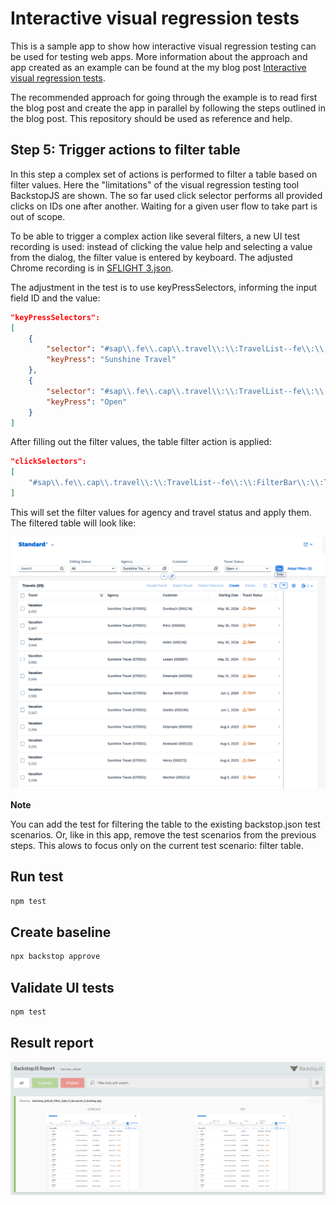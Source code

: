 # Interactive visual regression tests

This is a sample app to show how interactive visual regression testing can be used for testing web apps. More information about the approach and app created as an example can be found at the my blog post [Interactive visual regression tests]().

The recommended approach for going through the example is to read first the blog post and create the app in parallel by following the steps outlined in the blog post. This repository should be used as reference and help.

## Step 5: Trigger actions to filter table

In this step a complex set of actions is performed to filter a table based on filter values. Here the "limitations" of the visual regression testing tool BackstopJS are shown. The so far used click selector performs all provided clicks on IDs one after another. Waiting for a given user flow to take part is out of scope.

To be able to trigger a complex action like several filters, a new UI test recording is used: instead of clicking the value help and selecting a value from the dialog, the filter value is entered by keyboard. The adjusted Chrome recording is in [SFLIGHT 3.json](SFLIGHT%203.json).

The adjustment in the test is to use keyPressSelectors, informing the input field ID and the value:

```json
"keyPressSelectors": 
[
    {
        "selector": "#sap\\.fe\\.cap\\.travel\\:\\:TravelList--fe\\:\\:FilterBar\\:\\:Travel\\:\\:FilterField\\:\\:to_Agency_AgencyID-inner-inner",
        "keyPress": "Sunshine Travel"
    },
    {
        "selector": "#sap\\.fe\\.cap\\.travel\\:\\:TravelList--fe\\:\\:FilterBar\\:\\:Travel\\:\\:FilterField\\:\\:TravelStatus_code-inner-inner",
        "keyPress": "Open"
    }
]
```

After filling out the filter values, the table filter action is applied:

```json
"clickSelectors": 
[
    "#sap\\.fe\\.cap\\.travel\\:\\:TravelList--fe\\:\\:FilterBar\\:\\:Travel-btnSearch-BDI-content"
]
```

This will set the filter values for agency and travel status and apply them. The filtered table will look like:

![table filter result](backstop_data/bitmaps_test/20240926-084714/backstop_default_Filter_table_0_document_0_desktop.png)

**Note**

  You can add the test for filtering the table to the existing backstop.json test scenarios. Or, like in this app, remove the test scenarios from the previous steps. This alows to focus only on the current test scenario: filter table.

## Run test

```sh
npm test
```

## Create baseline

```sh
npx backstop approve
```

## Validate UI tests

```sh
npm test
```

## Result report

![test result report](doc/ResultReport.png)